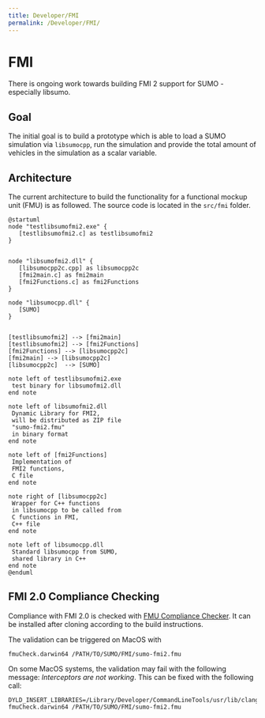 ```yaml
---
title: Developer/FMI
permalink: /Developer/FMI/
---
```


# FMI

There is ongoing work towards building FMI 2 support for SUMO - especially libsumo.

## Goal

The initial goal is to build a prototype which is able to load a SUMO simulation via `libsumocpp`, run the simulation and provide the total amount of vehicles in the simulation as a scalar variable. 

## Architecture

The current architecture to build the functionality for a functional mockup unit (FMU) is as followed. The source code is located in the `src/fmi` folder.

```plantuml
@startuml
node "testlibsumofmi2.exe" {
   [testlibsumofmi2.c] as testlibsumofmi2
}


node "libsumofmi2.dll" {
   [libsumocpp2c.cpp] as libsumocpp2c
   [fmi2main.c] as fmi2main
   [fmi2Functions.c] as fmi2Functions
}

node "libsumocpp.dll" {
   [SUMO]
}


[testlibsumofmi2] --> [fmi2main]
[testlibsumofmi2] --> [fmi2Functions]
[fmi2Functions] --> [libsumocpp2c]
[fmi2main] --> [libsumocpp2c]
[libsumocpp2c]  --> [SUMO]

note left of testlibsumofmi2.exe 
 test binary for libsumofmi2.dll
end note

note left of libsumofmi2.dll 
 Dynamic Library for FMI2, 
 will be distributed as ZIP file
 "sumo-fmi2.fmu"
 in binary format
end note

note left of [fmi2Functions]
 Implementation of 
 FMI2 functions,
 C file
end note

note right of [libsumocpp2c]
 Wrapper for C++ functions 
 in libsumocpp to be called from 
 C functions in FMI, 
 C++ file
end note

note left of libsumocpp.dll
 Standard libsumocpp from SUMO, 
 shared library in C++
end note
@enduml
```

## FMI 2.0 Compliance Checking

Compliance with FMI 2.0 is checked with [FMU Compliance Checker](https://github.com/modelica-tools/FMUComplianceChecker). It can be installed after cloning according to the build instructions.

The validation can be triggered on MacOS with

```
fmuCheck.darwin64 /PATH/TO/SUMO/FMI/sumo-fmi2.fmu 
```

On some MacOS systems, the validation may fail with the following message: *Interceptors are not working*. This can be fixed with the following call:

```
DYLD_INSERT_LIBRARIES=/Library/Developer/CommandLineTools/usr/lib/clang/11.0.3/lib/darwin/libclang_rt.asan_osx_dynamic.dylib fmuCheck.darwin64 /PATH/TO/SUMO/FMI/sumo-fmi2.fmu 
```
